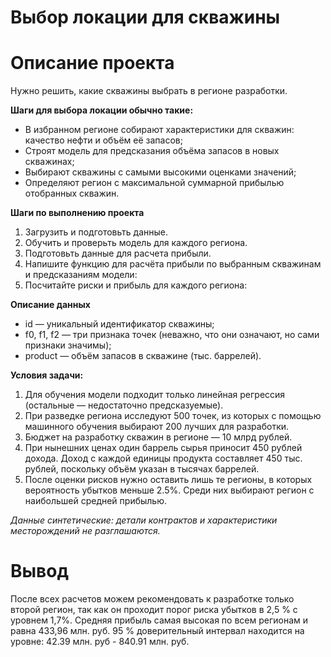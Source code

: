 # Выбор локации для скважины
# Описание проекта #

Нужно решить, какие скважины выбрать в регионе разработки.

**Шаги для выбора локации обычно такие:**

* В избранном регионе собирают характеристики для скважин: качество нефти и объём её запасов;
* Строят модель для предсказания объёма запасов в новых скважинах;
* Выбирают скважины с самыми высокими оценками значений;
* Определяют регион с максимальной суммарной прибылью отобранных скважин.

**Шаги по выполнению проекта**

1. Загрузить и подготовьть данные. 
2. Обучить и проверьть модель для каждого региона.
3. Подготовьть данные для расчета прибыли.
4. Напишите функцию для расчёта прибыли по выбранным скважинам и предсказаниям модели:
5. Посчитайте риски и прибыль для каждого региона:
 
**Описание данных**

* id — уникальный идентификатор скважины;
* f0, f1, f2 — три признака точек (неважно, что они означают, но сами признаки значимы);
* product — объём запасов в скважине (тыс. баррелей).

**Условия задачи:**
1. Для обучения модели подходит только линейная регрессия (остальные — недостаточно предсказуемые).
2. При разведке региона исследуют 500 точек, из которых с помощью машинного обучения выбирают 200 лучших для разработки.
3. Бюджет на разработку скважин в регионе — 10 млрд рублей.
4. При нынешних ценах один баррель сырья приносит 450 рублей дохода. Доход с каждой единицы продукта составляет 450 тыс. рублей, поскольку объём указан в тысячах баррелей.
5. После оценки рисков нужно оставить лишь те регионы, в которых вероятность убытков меньше 2.5%. Среди них выбирают регион с наибольшей средней прибылью.

*Данные синтетические: детали контрактов и характеристики месторождений не разглашаются.*

# Вывод

После всех расчетов можем рекомендовать к разработке только второй регион, так как он проходит порог риска убытков в 2,5 % с уровнем 1,7%. Средняя прибыль самая высокая по всем регионам и равна 433,96 млн. руб. 95 % доверительный интервал находится на уровне: 42.39 млн. руб - 840.91 млн. руб.
